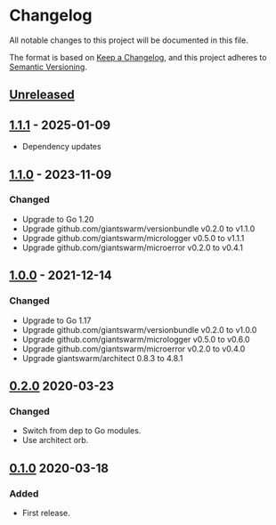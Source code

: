# Changelog

All notable changes to this project will be documented in this file.

The format is based on [Keep a Changelog](https://keepachangelog.com/en/1.0.0/),
and this project adheres to [Semantic Versioning](https://semver.org/spec/v2.0.0.html).

## [Unreleased]

## [1.1.1] - 2025-01-09

- Dependency updates

## [1.1.0] - 2023-11-09

### Changed

- Upgrade to Go 1.20
- Upgrade github.com/giantswarm/versionbundle v0.2.0 to v1.1.0
- Upgrade github.com/giantswarm/micrologger v0.5.0 to v1.1.1
- Upgrade github.com/giantswarm/microerror v0.2.0 to v0.4.1

## [1.0.0] - 2021-12-14

### Changed

- Upgrade to Go 1.17
- Upgrade github.com/giantswarm/versionbundle v0.2.0 to v1.0.0
- Upgrade github.com/giantswarm/micrologger v0.5.0 to v0.6.0
- Upgrade github.com/giantswarm/microerror v0.2.0 to v0.4.0
- Upgrade giantswarm/architect 0.8.3 to 4.8.1

## [0.2.0] 2020-03-23

### Changed

- Switch from dep to Go modules.
- Use architect orb.



## [0.1.0] 2020-03-18

### Added

- First release.



[Unreleased]: https://github.com/giantswarm/microendpoint/compare/v1.1.1...HEAD
[1.1.1]: https://github.com/giantswarm/microendpoint/compare/v1.1.0...v1.1.1
[1.1.0]: https://github.com/giantswarm/microendpoint/compare/v1.0.0...v1.1.0
[1.0.0]: https://github.com/giantswarm/microendpoint/compare/v0.2.0...v1.0.0
[0.2.0]: https://github.com/giantswarm/microendpoint/compare/v0.1.0...v0.2.0
[0.1.0]: https://github.com/giantswarm/microendpoint/releases/tag/v0.1.0
